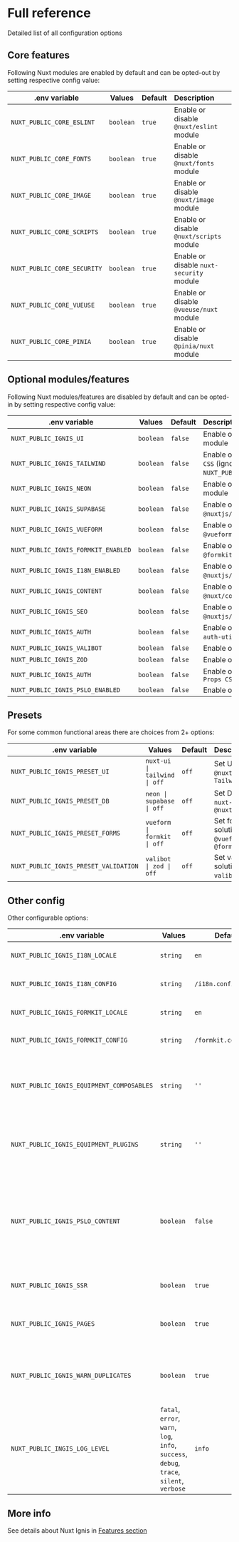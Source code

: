 # Full reference
Detailed list of all configuration options

## Core features
Following Nuxt modules are enabled by default and can be opted-out by setting respective config value:

| .env variable | Values | Default | Description |
| --- | --- | --- | :--  |
| `NUXT_PUBLIC_CORE_ESLINT` | `boolean` | `true` | Enable or disable `@nuxt/eslint` module |
| `NUXT_PUBLIC_CORE_FONTS` | `boolean` | `true` | Enable or disable `@nuxt/fonts` module |
| `NUXT_PUBLIC_CORE_IMAGE` | `boolean` | `true` | Enable or disable `@nuxt/image` module |
| `NUXT_PUBLIC_CORE_SCRIPTS` | `boolean` | `true` | Enable or disable `@nuxt/scripts` module |
| `NUXT_PUBLIC_CORE_SECURITY` | `boolean` | `true` | Enable or disable `nuxt-security` module |
| `NUXT_PUBLIC_CORE_VUEUSE` | `boolean` | `true` | Enable or disable `@vueuse/nuxt` module |
| `NUXT_PUBLIC_CORE_PINIA` | `boolean` | `true` | Enable or disable `@pinia/nuxt` module |

## Optional modules/features
Following Nuxt modules/features are disabled by default and can be opted-in by setting respective config value:

| .env variable | Values | Default | Description |
| --- | --- | --- | :--  |
| `NUXT_PUBLIC_IGNIS_UI` | `boolean` | `false` | Enable or disable `@nuxt/ui` module |
| `NUXT_PUBLIC_IGNIS_TAILWIND` | `boolean` | `false` | Enable or disable `Tailwind CSS` (ignored if `NUXT_PUBLIC_IGNIS_UI=true`) |
| `NUXT_PUBLIC_IGNIS_NEON` | `boolean` | `false` | Enable or disable `nuxt-neon` module |
| `NUXT_PUBLIC_IGNIS_SUPABASE` | `boolean` | `false` | Enable or disable `@nuxtjs/supabase` module |
| `NUXT_PUBLIC_IGNIS_VUEFORM` | `boolean` | `false` | Enable or disable `@vueform/nuxt` module |
| `NUXT_PUBLIC_IGNIS_FORMKIT_ENABLED` | `boolean` | `false` | Enable or disable `@formkit/nuxt` module |
| `NUXT_PUBLIC_IGNIS_I18N_ENABLED` | `boolean` | `false` | Enable or disable `@nuxtjs/i18n` module |
| `NUXT_PUBLIC_IGNIS_CONTENT` | `boolean` | `false` | Enable or disable `@nuxt/content` module |
| `NUXT_PUBLIC_IGNIS_SEO` | `boolean` | `false` | Enable or disable `@nuxtjs/seo` module |
| `NUXT_PUBLIC_IGNIS_AUTH` | `boolean` | `false` | Enable or disable `nuxt-auth-utils` module |
| `NUXT_PUBLIC_IGNIS_VALIBOT` | `boolean` | `false` | Enable or disable `valibot` |
| `NUXT_PUBLIC_IGNIS_ZOD` | `boolean` | `false` | Enable or disable `zod` |
| `NUXT_PUBLIC_IGNIS_AUTH` | `boolean` | `false` | Enable or disable `Open Props CSS` |
| `NUXT_PUBLIC_IGNIS_PSLO_ENABLED` | `boolean` | `false` | Enable or disable `elrh-pslo` |

## Presets
For some common functional areas there are choices from 2+ options:

| .env variable | Values | Default | Description |
| --- | --- | --- | :--  |
| `NUXT_PUBLIC_IGNIS_PRESET_UI` | `nuxt-ui \| tailwind \| off` | `off` | Set UI solution - `@nuxt/ui` or  `Tailwind CSS` |
| `NUXT_PUBLIC_IGNIS_PRESET_DB` | `neon \| supabase \| off` | `off` | Set DB solution - `nuxt-neon` or  `@nuxtjs/supabase` |
| `NUXT_PUBLIC_IGNIS_PRESET_FORMS` | `vueform \| formkit \| off` | `off` | Set forms solution - `@vueform/nuxt` or  `@formkit/nuxt` |
| `NUXT_PUBLIC_IGNIS_PRESET_VALIDATION` | `valibot \| zod \| off` | `off` | Set validation solution - `valibot` or  `zod` |


## Other config
Other configurable options:

| .env variable | Values | Default | Description |
| --- | --- | --- | :--  |
| `NUXT_PUBLIC_IGNIS_I18N_LOCALE` | `string` | `en` | Set default locale for `i18n` |
| `NUXT_PUBLIC_IGNIS_I18N_CONFIG` | `string` | `/i18n.config.ts` | Set path to `i18n` config file |
| `NUXT_PUBLIC_IGNIS_FORMKIT_LOCALE` | `string` | `en` | Set default locale for `@formkit/nuxt` |
| `NUXT_PUBLIC_IGNIS_FORMKIT_CONFIG` | `string` | `/formkit.config.ts` | Set path to `@formkit/nuxt` config file |
| `NUXT_PUBLIC_IGNIS_EQUIPMENT_COMPOSABLES` | `string` | `''` | Coma-separated list of `Vue Equipment` composables to be imported |
| `NUXT_PUBLIC_IGNIS_EQUIPMENT_PLUGINS` | `string` | `''` | Coma-separated list of `Vue Equipment` plugins to be imported |
| `NUXT_PUBLIC_IGNIS_PSLO_CONTENT` | `boolean` | `false` | If both `elrh-pslo` and `@nuxt/content` are enabled, this allows or disallows Markdown content pre-processing with `pslo` function |
| `NUXT_PUBLIC_IGNIS_SSR` | `boolean` | `true` | Set to `false` to disable Nuxt SSR |
| `NUXT_PUBLIC_IGNIS_PAGES` | `boolean` | `true` | Set to `false` to disable multiple pages and routing |
| `NUXT_PUBLIC_IGNIS_WARN_DUPLICATES` | `boolean` | `true` | Set to `false` to allow more than more preset solutions at once |
| `NUXT_PUBLIC_INGIS_LOG_LEVEL` | `fatal`, `error`, `warn`, `log`, `info`, `success`, `debug`, `trace`, `silent`, `verbose` | `info` | Set level of log messages captured with `consola` |

## More info
See details about Nuxt Ignis in [Features section](/3-1-features)